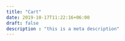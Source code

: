 ```yaml
---
title: "Cart"
date: 2019-10-17T11:22:16+06:00
draft: false
description : "this is a meta description"
---
```


